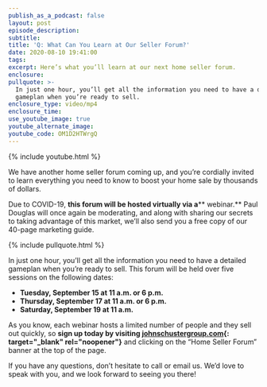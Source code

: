 ```yaml
---
publish_as_a_podcast: false
layout: post
episode_description:
subtitle:
title: 'Q: What Can You Learn at Our Seller Forum?'
date: 2020-08-10 19:41:00
tags:
excerpt: Here’s what you’ll learn at our next home seller forum.
enclosure:
pullquote: >-
  In just one hour, you’ll get all the information you need to have a detailed
  gameplan when you’re ready to sell.
enclosure_type: video/mp4
enclosure_time:
use_youtube_image: true
youtube_alternate_image:
youtube_code: OM1D2HTWrgQ
---
```


{% include youtube.html %}

We have another home seller forum coming up, and you’re cordially invited to learn everything you need to know to boost your home sale by thousands of dollars.&nbsp;

Due to COVID-19,&nbsp;**this forum will be hosted virtually via a****&nbsp;webinar.**&nbsp;Paul Douglas will once again be moderating, and along with sharing our secrets to taking advantage of this market, we’ll also send you a free copy of our 40-page marketing guide.

{% include pullquote.html %}

In just one hour, you’ll get all the information you need to have a detailed gameplan when you’re ready to sell. This forum will be held over five sessions on the following dates:

* **Tuesday, September 15 at 11 a.m. or 6 p.m.**
* **Thursday, September 17 at 11 a.m. or 6 p.m.**
* **Saturday, September 19 at 11 a.m.**

As you know, each webinar hosts a limited number of people and they sell out quickly, so **sign up today by visiting&nbsp;[johnschustergroup.com](https://johnschustergroup.com/){: target="_blank" rel="noopener"}** and clicking on the “Home Seller Forum” banner at the top of the page.&nbsp;

If you have any questions, don’t hesitate to call or email us. We’d love to speak with you, and we look forward to seeing you there\!&nbsp;